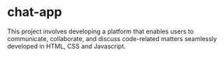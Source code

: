 # chat-app
 This project involves developing a platform that enables users to communicate, collaborate, and discuss code-related matters seamlessly developed in HTML, CSS and Javascript.
